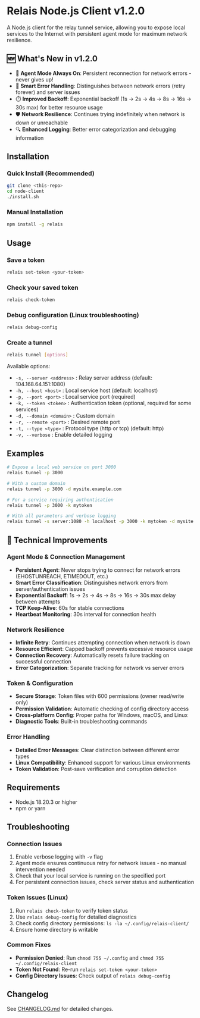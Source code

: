 # Relais Node.js Client v1.2.0

A Node.js client for the relay tunnel service, allowing you to expose local services to the Internet with persistent agent mode for maximum network resilience.

## 🆕 What's New in v1.2.0

- 🤖 **Agent Mode Always On**: Persistent reconnection for network errors - never gives up!
- 🔄 **Smart Error Handling**: Distinguishes between network errors (retry forever) and server issues
- ⏱️ **Improved Backoff**: Exponential backoff (1s → 2s → 4s → 8s → 16s → 30s max) for better resource usage
- 🛡️ **Network Resilience**: Continues trying indefinitely when network is down or unreachable
- 🔍 **Enhanced Logging**: Better error categorization and debugging information

## Installation

### Quick Install (Recommended)
```bash
git clone <this-repo>
cd node-client
./install.sh
```

### Manual Installation
```bash
npm install -g relais
```

## Usage

### Save a token

```bash
relais set-token <your-token>
```

### Check your saved token

```bash
relais check-token
```

### Debug configuration (Linux troubleshooting)

```bash
relais debug-config
```

### Create a tunnel

```bash
relais tunnel [options]
```

Available options:
- `-s, --server <address>` : Relay server address (default: 104.168.64.151:1080)
- `-h, --host <host>` : Local service host (default: localhost)
- `-p, --port <port>` : Local service port (required)
- `-k, --token <token>` : Authentication token (optional, required for some services)
- `-d, --domain <domain>` : Custom domain
- `-r, --remote <port>` : Desired remote port
- `-t, --type <type>` : Protocol type (http or tcp) (default: http)
- `-v, --verbose` : Enable detailed logging

## Examples

```bash
# Expose a local web service on port 3000
relais tunnel -p 3000

# With a custom domain
relais tunnel -p 3000 -d mysite.example.com

# For a service requiring authentication
relais tunnel -p 3000 -k mytoken

# With all parameters and verbose logging
relais tunnel -s server:1080 -h localhost -p 3000 -k mytoken -d mysite.example.com -r 8080 -t http -v
```

## 🔧 Technical Improvements

### Agent Mode & Connection Management
- **Persistent Agent**: Never stops trying to connect for network errors (EHOSTUNREACH, ETIMEDOUT, etc.)
- **Smart Error Classification**: Distinguishes network errors from server/authentication issues
- **Exponential Backoff**: 1s → 2s → 4s → 8s → 16s → 30s max delay between attempts
- **TCP Keep-Alive**: 60s for stable connections
- **Heartbeat Monitoring**: 30s interval for connection health

### Network Resilience
- **Infinite Retry**: Continues attempting connection when network is down
- **Resource Efficient**: Capped backoff prevents excessive resource usage
- **Connection Recovery**: Automatically resets failure tracking on successful connection
- **Error Categorization**: Separate tracking for network vs server errors

### Token & Configuration
- **Secure Storage**: Token files with 600 permissions (owner read/write only)
- **Permission Validation**: Automatic checking of config directory access
- **Cross-platform Config**: Proper paths for Windows, macOS, and Linux
- **Diagnostic Tools**: Built-in troubleshooting commands

### Error Handling
- **Detailed Error Messages**: Clear distinction between different error types
- **Linux Compatibility**: Enhanced support for various Linux environments
- **Token Validation**: Post-save verification and corruption detection

## Requirements

- Node.js 18.20.3 or higher
- npm or yarn

## Troubleshooting

### Connection Issues
1. Enable verbose logging with `-v` flag
2. Agent mode ensures continuous retry for network issues - no manual intervention needed
3. Check that your local service is running on the specified port
4. For persistent connection issues, check server status and authentication

### Token Issues (Linux)
1. Run `relais check-token` to verify token status
2. Use `relais debug-config` for detailed diagnostics
3. Check config directory permissions: `ls -la ~/.config/relais-client/`
4. Ensure home directory is writable

### Common Fixes
- **Permission Denied**: Run `chmod 755 ~/.config` and `chmod 755 ~/.config/relais-client`
- **Token Not Found**: Re-run `relais set-token <your-token>`
- **Config Directory Issues**: Check output of `relais debug-config`

## Changelog

See [CHANGELOG.md](./CHANGELOG.md) for detailed changes.

